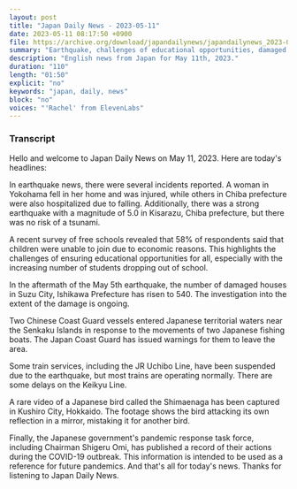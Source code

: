 ```yaml
---
layout: post
title: "Japan Daily News - 2023-05-11"
date: 2023-05-11 08:17:50 +0900
file: https://archive.org/download/japandailynews/japandailynews_2023-05-11.mp3
summary: "Earthquake, challenges of educational opportunities, damaged houses, China Coast Guard enters Japanese waters, bird attack on video, & more…"
description: "English news from Japan for May 11th, 2023."
duration: "110"
length: "01:50"
explicit: "no"
keywords: "japan, daily, news"
block: "no"
voices: "'Rachel' from ElevenLabs"
---
```


### Transcript

Hello and welcome to Japan Daily News on May 11, 2023. Here are today's headlines:

In earthquake news, there were several incidents reported. A woman in Yokohama fell in her home and was injured, while others in Chiba prefecture were also hospitalized due to falling. Additionally, there was a strong earthquake with a magnitude of 5.0 in Kisarazu, Chiba prefecture, but there was no risk of a tsunami.

A recent survey of free schools revealed that 58% of respondents said that children were unable to join due to economic reasons. This highlights the challenges of ensuring educational opportunities for all, especially with the increasing number of students dropping out of school.

In the aftermath of the May 5th earthquake, the number of damaged houses in Suzu City, Ishikawa Prefecture has risen to 540. The investigation into the extent of the damage is ongoing.

Two Chinese Coast Guard vessels entered Japanese territorial waters near the Senkaku Islands in response to the movements of two Japanese fishing boats. The Japan Coast Guard has issued warnings for them to leave the area.

Some train services, including the JR Uchibo Line, have been suspended due to the earthquake, but most trains are operating normally. There are some delays on the Keikyu Line.

A rare video of a Japanese bird called the Shimaenaga has been captured in Kushiro City, Hokkaido. The footage shows the bird attacking its own reflection in a mirror, mistaking it for another bird.

Finally, the Japanese government's pandemic response task force, including Chairman Shigeru Omi, has published a record of their actions during the COVID-19 outbreak. This information is intended to be used as a reference for future pandemics. And that's all for today's news. Thanks for listening to Japan Daily News.
